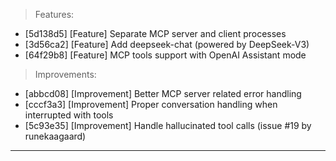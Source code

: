 > Features:
- [5d138d5] [Feature] Separate MCP server and client processes
- [3d56ca2] [Feature] Add deepseek-chat (powered by DeepSeek-V3)
- [64f29b8] [Feature] MCP tools support with OpenAI Assistant mode

> Improvements:
- [abbcd08] [Improvement] Better MCP server related error handling
- [cccf3a3] [Improvement] Proper conversation handling when interrupted with tools
- [5c93e35] [Improvement] Handle hallucinated tool calls (issue #19 by runekaagaard)


---
